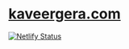 # [kaveergera.com](https://www.kaveergera.com)
[![Netlify Status](https://api.netlify.com/api/v1/badges/e6f16d62-fea6-44a7-8f48-b60321a83c3d/deploy-status)](https://app.netlify.com/sites/reevak05-personal-website/deploys)
